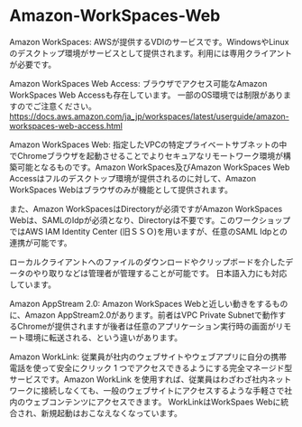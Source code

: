 # Amazon-WorkSpaces-Web

Amazon WorkSpaces:
AWSが提供するVDIのサービスです。WindowsやLinuxのデスクトップ環境がサービスとして提供されます。利用には専用クライアントが必要です。

Amazon WorkSpaces Web Access:
ブラウザでアクセス可能なAmazon WorkSpaces Web Accessも存在しています。
一部のOS環境では制限がありますのでご注意ください。
https://docs.aws.amazon.com/ja_jp/workspaces/latest/userguide/amazon-workspaces-web-access.html

Amazon WorkSpaces Web:
指定したVPCの特定プライベートサブネットの中でChromeブラウザを起動させることでよりセキュアなリモートワーク環境が構築可能となるものです。Amazon WorkSpaces及びAmazon WorkSpaces Web Accessはフルのデスクトップ環境が提供されるのに対して、Amazon WorkSpaces Webはブラウザのみが機能として提供されます。

また、Amazon WorkSpacesはDirectoryが必須ですがAmazon WorkSpaces Webは、SAMLのIdpが必須となり、Directoryは不要です。このワークショップではAWS IAM Identity Center (旧ＳＳＯ)を用いますが、任意のSAML Idpとの連携が可能です。

ローカルクライアントへのファイルのダウンロードやクリップボードを介したデータのやり取りなどは管理者が管理することが可能です。
日本語入力にも対応しています。

Amazon AppStream 2.0:
Amazon WorkSpaces Webと近しい動きをするものに、Amazon AppStream2.0があります。前者はVPC Private Subnetで動作するChromeが提供されますが後者は任意のアプリケーション実行時の画面がリモート環境に転送される、という違いがあります。

Amazon WorkLink:
従業員が社内のウェブサイトやウェブアプリに自分の携帯電話を使って安全にクリック 1 つでアクセスできるようにする完全マネージド型サービスです。Amazon WorkLink を使用すれば、従業員はわざわざ社内ネットワークに接続しなくても、一般のウェブサイトにアクセスするような手軽さで社内のウェブコンテンツにアクセスできます。
WorkLinkはWorkSpaes Webに統合され、新規起動はおこなえなくなっています。
